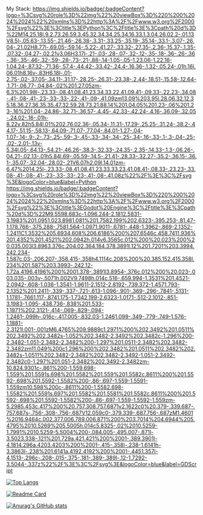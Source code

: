 My Stack:
https://img.shields.io/badge/:badgeContent?logo=%3Csvg%20role%3D%22img%22%20viewBox%3D%220%200%2024%2024%22%20xmlns%3D%22http%3A%2F%2Fwww.w3.org%2F2000%2Fsvg%22%3E%3Ctitle%3EPython%3C%2Ftitle%3E%3Cpath%20d%3D%22M14.25.18l.9.2.73.26.59.3.45.32.34.34.25.34.16.33.1.3.04.26.02.2-.01.13V8.5l-.05.63-.13.55-.21.46-.26.38-.3.31-.33.25-.35.19-.35.14-.33.1-.3.07-.26.04-.21.02H8.77l-.69.05-.59.14-.5.22-.41.27-.33.32-.27.35-.2.36-.15.37-.1.35-.07.32-.04.27-.02.21v3.06H3.17l-.21-.03-.28-.07-.32-.12-.35-.18-.36-.26-.36-.36-.35-.46-.32-.59-.28-.73-.21-.88-.14-1.05-.05-1.23.06-1.22.16-1.04.24-.87.32-.71.36-.57.4-.44.42-.33.42-.24.4-.16.36-.1.32-.05.24-.01h.16l.06.01h8.16v-.83H6.18l-.01-2.75-.02-.37.05-.34.11-.31.17-.28.25-.26.31-.23.38-.2.44-.18.51-.15.58-.12.64-.1.71-.06.77-.04.84-.02%201.27.05zm-6.3%201.98l-.23.33-.08.41.08.41.23.34.33.22.41.09.41-.09.33-.22.23-.34.08-.41-.08-.41-.23-.33-.33-.22-.41-.09-.41.09zm13.09%203.95l.28.06.32.12.35.18.36.27.36.35.35.47.32.59.28.73.21.88.14%201.04.05%201.23-.06%201.23-.16%201.04-.24.86-.32.71-.36.57-.4.45-.42.33-.42.24-.4.16-.36.09-.32.05-.24.02-.16-.01h-8.22v.82h5.84l.01%202.76.02.36-.05.34-.11.31-.17.29-.25.25-.31.24-.38.2-.44.17-.51.15-.58.13-.64.09-.71.07-.77.04-.84.01-1.27-.04-1.07-.14-.9-.2-.73-.25-.59-.3-.45-.33-.34-.34-.25-.34-.16-.33-.1-.3-.04-.25-.02-.2.01-.13v-5.34l.05-.64.13-.54.21-.46.26-.38.3-.32.33-.24.35-.2.35-.14.33-.1.3-.06.26-.04.21-.02.13-.01h5.84l.69-.05.59-.14.5-.21.41-.28.33-.32.27-.35.2-.36.15-.36.1-.35.07-.32.04-.28.02-.21V6.07h2.09l.14.01zm-6.47%2014.25l-.23.33-.08.41.08.41.23.33.33.23.41.08.41-.08.33-.23.23-.33.08-.41-.08-.41-.23-.33-.33-.23-.41-.08-.41.08z%22%2F%3E%3C%2Fsvg%3E&logoColor=blue&label=Python https://img.shields.io/badge/:badgeContent?logo=%3Csvg%20role%3D%22img%22%20viewBox%3D%220%200%2024%2024%22%20xmlns%3D%22http%3A%2F%2Fwww.w3.org%2F2000%2Fsvg%22%3E%3Ctitle%3EGodot%20Engine%3C%2Ftitle%3E%3Cpath%20d%3D%22M9.5598.683c-1.096.244-2.1812.5831-3.1983%201.0951.023.8981.081%201.7582.199%202.6323-.395.253-.81.47-1.178.766-.375.288-.7581.564-1.0971.9011-.6781-.448-1.3962-.869-2.1352-1.2411C1.3532%205.6934.608%206.6186%200%207.6546c.458.7411.936%201.4352%201.4521%202.0942h.014v6.3565c.012%200%20.023%200%20.035.003l3.8963.376c.204.02.364.184.378.3891l.12%201.7201%203.3994.242.234-1.587c.03-.206.207-.358.415-.358h4.1114c.208%200%20.385.152.415.358l.234%201.587%203.3993-.242.12-1.72a.4196.4196%200%2001.378-.3891l3.8954-.376c.012%200%20.023-.003.035-.003v-.5071h.002V9.7498h.014c.516-.659.994-1.3531%201.4521-2.0942-.608-1.036-1.3541-1.9611-2.1512-2.8192-.739.372-1.4571.793-2.1352%201.2411-.339-.337-.721-.613-1.096-.901-.369-.296-.7841-.5131-1.1781-.7661.117-.8741.175-1.7342.199-2.6323-1.0171-.512-2.1012-.851-3.1983-1.095-.438.736-.838%201.533-1.1871%202.3121-.414-.069-.829-.094-1.2461-.099h-.016c-.417.005-.832.03-1.2461.099-.349-.779-.749-1.576-1.1881-2.3121l.001-.001zM6.4765%209.9889c1.2971%200%202.3492%201.0511%202.3492%202.3482s-1.052%202.3482-2.3492%202.3482c-1.296%200-2.3482-1.051-2.3482-2.3482%200-1.297%201.0511-2.3482%202.3482-2.3482zm11.049%200c1.296%200%202.3482%201.0511%202.3482%202.3482s-1.0511%202.3482-2.3482%202.3482-2.3492-1.051-2.3492-2.3482c0-1.297%201.051-2.3482%202.3492-2.3482zm-10.824.9301c-.861%200-1.559.698-1.559%201.5591s.698%201.5582%201.559%201.5582c.8611%200%201.5592-.698%201.5592-1.5582%200-.86-.697-1.559-1.5591-1.559zm10.598%200c-.8611%200-1.5582.698-1.5582%201.5591s.697%201.5582%201.5581%201.5582c.8611%200%201.5592-.698%201.5592-1.5582%200-.86-.697-1.559-1.5592-1.559zm-5.2985.453c.417%200%20.757.308.757.6871v2.1622c0%20.379-.339.687-.757.687s-.756-.308-.756-.687V12.059c0-.379.339-.687.756-.687zM1.4601%2016.9464c.002.377.006.789.006.871%200%203.7014%204.6944%205.4795%2010.5269%205.5005h.014c5.8325-.02%2010.5259-1.7991%2010.5259-5.5004%200-.084.005-.495.007-.871l-3.5023.338-.121%201.729a.421.421%200%2001-.389.3901l-4.1814.296a.4203.4203%200%2001-.415-.358l-.238-1.6141h-3.3863l-.238%201.6141a.4192.4192%200%2001-.4451.357l-4.1513-.296c-.208-.015-.375-.181-.389-.389l-.12-1.7292-3.5044-.337z%22%2F%3E%3C%2Fsvg%3E&logoColor=blue&label=GDScript




[![Top Langs](https://github-readme-stats.vercel.app/api/top-langs/?username=strogmann&theme=merko)](https://github.com/anuraghazra/github-readme-stats)

[![Readme Card](https://github-readme-stats.vercel.app/api/pin/?username=strogmann&repo=breakswithpython&theme=merko)](https://github.com/strogmann/datascience)

[![Anurag's GitHub stats](https://github-readme-stats.vercel.app/api?username=strogmann&theme=merko)](https://github.com/anuraghazra/github-readme-stats)
